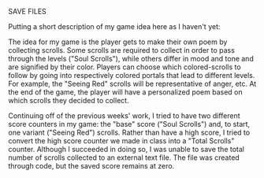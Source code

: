 SAVE FILES

Putting a short description of my game idea here as I haven't yet:

  The idea for my game is the player gets to make their own poem by collecting scrolls. Some scrolls are required to collect in order to pass through the levels ("Soul Scrolls"), while others differ in mood and tone and are signified by their color. Players can choose which colored-scrolls to follow by going into respectively colored portals that lead to different levels. For example, the "Seeing Red" scrolls will be representative of anger, etc. At the end of the game, the player will have a personalized poem based on which scrolls they decided to collect.

Continuing off of the previous weeks' work, I tried to have two different score counters in my game: the "base" score ("Soul Scrolls") and, to start, one variant ("Seeing Red") scrolls. Rather than have a high score, I tried to convert the high score counter we made in class into a "Total Scrolls" counter. Although I succeeded in doing so, I was unable to save the total number of scrolls collected to an external text file. The file was created through code, but the saved score remains at zero.
